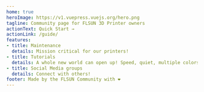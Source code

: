 ```yaml
---
home: true
heroImage: https://v1.vuepress.vuejs.org/hero.png
tagline: Community page for FLSUN 3D Printer owners
actionText: Quick Start →
actionLink: /guide/
features:
- title: Maintenance
  details: Mission critical for our printers!
- title: Tutorials
  details: A whole new world can open up! Speed, quiet, multiple colors, ... you name it!
- title: Social Media groups
  details: Connect with others!
footer: Made by the FLSUN Community with ❤️
---
```

